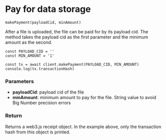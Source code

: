# Pay for data storage

`makePayment(payloadCid, minAmount)`

After a file is uploaded, the file can be paid for by its payload cid. The method takes the payload cid as the first parameter and the minimum amount as the second.

```
const PAYLOAD_CID = ''
const MIN_AMOUNT = '1'
 
const tx = await client.makePayment(PAYLOAD_CID, MIN_AMOUNT)
console.log(tx.transactionHash)
```

### Parameters

* **payloadCid**: payload cid of the file
* **minAmount**: minimum amount to pay for the file. String value to avoid Big Number precision errors

### Return

Returns a web3.js receipt object. In the example above, only the transaction hash from this object is printed.

